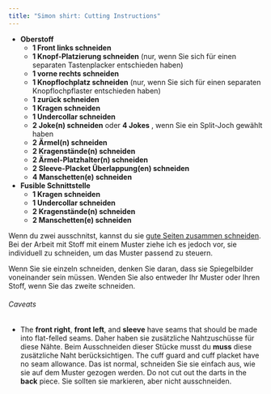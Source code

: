 ```yaml
---
title: "Simon shirt: Cutting Instructions"
---
```


- **Oberstoff**
  - **1 Front links schneiden**
  - **1 Knopf-Platzierung schneiden** (nur, wenn Sie sich für einen separaten Tastenplacker entschieden haben)
  - **1 vorne rechts schneiden**
  - **1 Knopflochplatz schneiden** (nur, wenn Sie sich für einen separaten Knopflochpflaster entschieden haben)
  - **1 zurück schneiden**
  - **1 Kragen schneiden**
  - **1 Undercollar schneiden**
  - **2 Joke(n) schneiden** oder **4 Jokes** , wenn Sie ein Split-Joch gewählt haben
  - **2 Ärmel(n) schneiden**
  - **2 Kragenstände(n) schneiden**
  - **2 Ärmel-Platzhalter(n) schneiden**
  - **2 Sleeve-Placket Überlappung(en) schneiden**
  - **4 Manschetten(e) schneiden**
- **Fusible Schnittstelle**
  - **1 Kragen schneiden**
  - **1 Undercollar schneiden**
  - **2 Kragenstände(n) schneiden**
  - **2 Manschetten(e) schneiden**

<Note>

Wenn du zwei ausschnitst, kannst du sie [gute Seiten zusammen schneiden](/docs/sewing/good-sides-together).
Bei der Arbeit mit Stoff mit einem Muster ziehe ich es jedoch vor, sie individuell zu schneiden, um das Muster passend zu steuern.

Wenn Sie sie einzeln schneiden, denken Sie daran, dass sie Spiegelbilder voneinander sein müssen. Wenden Sie also entweder Ihr Muster oder Ihren Stoff, wenn Sie das zweite schneiden.

</Note>

<Warning>

###### Caveats

- The **front right**, **front left**, and **sleeve** have seams that should be made into flat-felled seams. Daher haben sie zusätzliche Nahtzuschüsse für diese Nähte. Beim Ausschneiden dieser Stücke musst du **muss** diese zusätzliche Naht berücksichtigen.
The cuff guard and cuff placket have no seam allowance. Das ist normal, schneiden Sie sie einfach aus, wie sie auf dem Muster gezogen werden.
Do not cut out the darts in the **back** piece. Sie sollten sie markieren, aber nicht ausschneiden.

</Warning>
